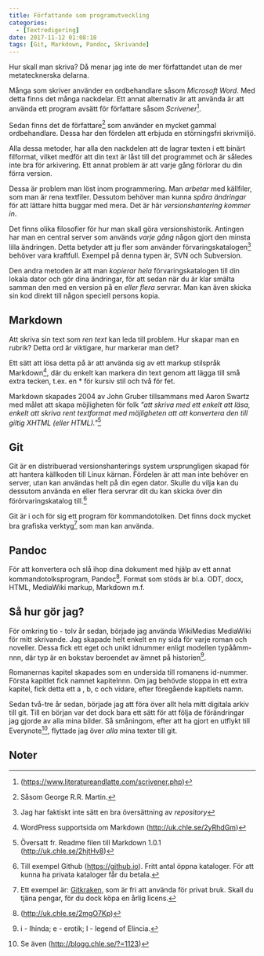 ```yaml
---
title: Författande som programutveckling
categories:
  - [Textredigering]
date: 2017-11-12 01:08:18
tags: [Git, Markdown, Pandoc, Skrivande]
---
```

Hur skall man skriva? Då menar jag inte de mer författandet utan de mer metatecknerska delarna.

Många som skriver använder en ordbehandlare såsom *Microsoft Word*. Med detta finns det många nackdelar. Ett annat alternativ är att använda är att använda ett program avsätt för författare såsom *Scrivener*[^1].

Sedan finns det de författare[^2] som använder en mycket gammal ordbehandlare. Dessa har den fördelen att erbjuda en störningsfri skrivmiljö.

Alla dessa metoder, har alla den nackdelen att de lagrar texten i ett binärt filformat, vilket medför att din text är låst till det programmet och är således inte bra för arkivering. Ett annat problem är att varje gång förlorar du din förra version.

Dessa är problem man löst inom programmering. Man *arbetar* med källfiler, som man är rena textfiler. Dessutom behöver man kunna *spåra ändringar* för att lättare hitta buggar med mera. Det är här *versionshantering kommer in*.

Det finns olika filosofier för hur man skall göra versionshistorik. Antingen har man en central server som används *varje gång* någon gjort den minsta lilla ändringen. Detta betyder att ju fler som använder förvaringskatalogen[^3] behöver vara kraftfull. Exempel på denna typen är, SVN och Subversion.

Den andra metoden är att man *kopierar hela* förvaringskatalogen till din lokala dator och gör dina ändringar, för att sedan när du är klar smälta samman den med en version på en *eller flera* servrar. Man kan även skicka sin kod direkt till någon speciell persons kopia.

## Markdown
Att skriva sin text som *ren text* kan leda till problem. Hur skapar man en rubrik? Detta ord är viktigare, hur markerar man det?

Ett sätt att lösa detta på är att använda sig av ett markup stilspråk Markdown[^4], där du enkelt kan markera din text genom att lägga till små extra tecken, t.ex. en * för kursiv stil och två för fet.

Markdown skapades 2004 av John Gruber tillsammans med Aaron Swartz med målet att skapa möjligheten för folk *"att skriva med ett enkelt att läsa, enkelt att skriva rent textformat med möjligheten att att konvertera den till giltig XHTML (eller HTML)."*[^5]

## Git
Git är en distribuerad versionshanterings system ursprungligen skapad för att hantera källkoden till Linux kärnan. Fördelen är att man inte behöver en server, utan kan användas helt på din egen dator. Skulle du vilja kan du dessutom använda en eller flera servrar dit du kan skicka över din förörvaringskatalog till.[^6]

Git är i och för sig ett program för kommandotolken. Det finns dock mycket bra grafiska verktyg[^7] som man kan använda.

## Pandoc
För att konvertera och slå ihop dina dokument med hjälp av ett annat kommandotolksprogram, Pandoc[^8]. Format som stöds är bl.a. ODT, docx, HTML, MediaWiki markup, Markdown m.f.

## Så hur gör jag?
För omkring tio - tolv år sedan, började jag använda WikiMedias MediaWiki för mitt skrivande. Jag skapade helt enkelt en ny sida för varje roman och noveller. Dessa fick ett eget och unikt idnummer enligt modellen typååmm-nnn, där typ är en bokstav beroendet av ämnet på historien[^9].

Romanernas kapitel skapades som en undersida till romanens id-nummer. Första kapitlet fick namnet kapitelnnn. Om jag behövde stoppa in ett extra kapitel, fick detta ett a , b, c och vidare, efter föregående kapitlets namn.

Sedan två-tre år sedan, började jag att föra över allt hela mitt digitala arkiv till git. Till en början var det dock bara ett sätt för att följa de förändringar jag gjorde av alla mina bilder. Så småningom, efter att ha gjort en utflykt till Everynote[^10], flyttade jag över *alla* mina texter till git.

## Noter
[^1]: (https://www.literatureandlatte.com/scrivener.php)
[^2]: Såsom George R.R. Martin.
[^3]: Jag har faktiskt inte sätt en bra översättning av *repository*
[^4]: WordPress supportsida om Markdown (http://uk.chle.se/2yRhdGm)
[^5]: Översatt fr. Readme filen till Markdown 1.0.1 (http://uk.chle.se/2hjtHv8)
[^6]: Till exempel Github (https://github.io). Fritt antal öppna kataloger. För att kunna ha privata kataloger får du betala.
[^7]: Ett exempel är: [Gitkraken](http://uk.chle.se/2mgq9za), som är fri att använda för privat bruk. Skall du tjäna pengar, för du dock köpa en årlig licens.
[^8]: (http://uk.chle.se/2mgO7Kp)
[^9]: i - Ihinda; e - erotik; l - legend of Elincia.
[^10]: Se även (http://blogg.chle.se/?=1123)
